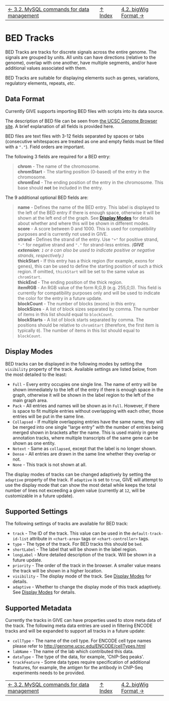||||
| --- | --- | --- |
| [← 3.2. MySQL commands for data management](3.2-dataSource.md) | [↑ Index](Readme.md) | [4.2. bigWig Format →](4.2-bigwig.md) |


# BED Tracks

BED Tracks are tracks for discrete signals across the entire genome. The signals
are grouped by units. All units can have directions (relative to the genome),
overlap with one another, have multiple segments, and/or have additional values
associated with them.

BED Tracks are suitable for displaying elements such as genes, variations,
regulatory elements, repeats, *etc*.

## Data Format

Currently GIVE supports importing BED files with scripts into its data source.

The description of BED file can be seen from [the UCSC Genome Browser site](https://genome.ucsc.edu/FAQ/FAQformat.html#format1).
A brief explanation of all fields is provided here.

BED files are text files with 3-12 fields separated by spaces or tabs
(consecutive whitespaces are treated as one and empty fields must be filled with
a `"."`). Field orders are important.

The following 3 fields are required for a BED entry:

> __chrom__ - The name of the chromosome.  
> __chromStart__ - The starting position (0-based) of the entry in the
> chromosome.  
> __chromEnd__ - The ending position of the entry in the chromosome. This
> base should __not__ be included in the entry.

The 9 additional optional BED fields are:

> __name__ - Defines the name of the BED entry. This label is displayed to the
> left of the BED entry if there is enough space, otherwise it will be shown at
> the left end of the graph. See __[Display Modes](#display-modes)__ for
> details about whether and where this will be shown in different modes.  
> __score__ - A score between 0 and 1000. This is used for compatibility
> purposes and is currently not used in GIVE.  
> __strand__ - Defines the strand of the entry. Use `"+"` for positive strand,
> `"-"` for negative strand and `"."` for strand-less entries.
> *(__GIVE extension__: `1` or `0` can also be used to indicate positive or
> negative strands, respectively.)*  
> __thickStart__ - If this entry has a thick region (for example, exons for
> genes), this can be used to define the starting position of such a thick
> region. If omitted, `thickStart` will be set to the same value as
> `chromStart`.  
> __thickEnd__ - The ending position of the thick region.  
> __itemRGB__ - An RGB value of the form R,G,B (e.g. 255,0,0). This field
> is currently for compatibility purposes only and will be used to indicate the
> color for the entry in a future update.  
> __blockCount__ - The number of blocks (exons) in this entry.  
> __blockSizes__ - A list of block sizes separated by comma. The number of
> items in this list should equal to `blockCount`.  
> __blockStarts__ - A list of block starts separated by comma. The positions
> should be relative to `chromStart` (therefore, the first item is typically
> `0`). The number of items in this list should equal to `blockCount`.

## Display Modes

BED tracks can be displayed in the following modes by setting the `visibility`
property of the track. Available settings are listed below, from the most
detailed to the least:

*   `Full` - Every entry occupies one single line. The name of entry will be
    shown immediately to the left of the entry if there is enough space in the
    graph, otherwise it will be shown in the label region to the left of the
    main graph area.
*   `Pack` - All entries and names will be shown as in `Full`. However, if
    there is space to fit multiple entries without overlapping with each other,
    those entries will be put in the same line.
*   `Collapsed` - If multiple overlapping entries have the same name, they
    will be merged into one single "large entry" with the number of entries
    being merged shown in brackets after the name. This is used mainly in gene
    annotation tracks, where multiple transcripts of the same gene can be shown
    as one entity.
*   `Notext` - Same as `collapsed`, except that the label is no longer shown.
*   `Dense` - All entries are drawn in the same line whether they overlap
    or not.
*   `None` - This track is not shown at all.

The display modes of tracks can be changed adaptively by setting the `adaptive`
property of the track. If `adaptive` is set to `true`, GIVE will attempt to use
the display mode that can show the most detail while keeps the total number of
lines not exceeding a given value (currently at `12`, will be customizable in a
future update).

## Supported Settings

The following settings of tracks are available for BED track:

*   `track` - The ID of the track. This value can be used in the
    `default-track-id-list` attribute in `<chart-area>` tags or
    `<chart-controller>` tags.
*   `type` - The type of the track. For BED tracks this should be `bed`.
*   `shortLabel` - The label that will be shown in the label region.
*   `longLabel` - More detailed description of the track. Will be shown in a
    future update.
*   `priority` - The order of the track in the browser. A smaller value means the
    track will be shown in a higher location.
*   `visibility` - The display mode of the track. See
    [Display Modes](#display-modes) for details.
*   `adaptive` - Whether to change the display mode of this track adaptively.
    See [Display Modes](#display-modes) for details.

## Supported Metadata

Currently the tracks in GIVE can have properties used to store meta data of the
track. The following meta data entries are used in filtering ENCODE tracks and
will be expanded to support all tracks in a future update:

*   `cellType` - The name of the cell type. For ENCODE cell type names please
    refer to <http://genome.ucsc.edu/ENCODE/cellTypes.html>
*   `labName` - The name of the lab which contributed this data.
*   `dataType` - The type of the data, for example, 'ChIP-Seq peaks'.
*   `trackFeature` - Some data types require specification of additional
    features, for example, the antigen for the antibody in ChIP-Seq experiments
    needs to be provided.


||||
| --- | --- | --- |
| [← 3.2. MySQL commands for data management](3.2-dataSource.md) | [↑ Index](Readme.md) | [4.2. bigWig Format →](4.2-bigwig.md) |
